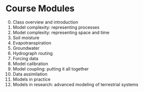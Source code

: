 # Course Modules

0. Class overview and introduction
1. Model complexity: representing processes
2. Model complexity: representing space and time
3. Soil moisture
4. Evapotranspiration
5. Groundwater
6. Hydrograph routing
7. Forcing data
8. Model calibration
9. Model coupling: putting it all together
10. Data assimilation
11. Models in practice
12. Models in research: advanced modeling of terrestrial systems
